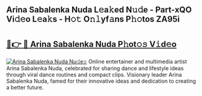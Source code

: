 ## Arina Sabalenka Nuda L𝚎a𝚔ed N𝚞𝚍e - Part-xQO Vi𝚍𝚎o L𝚎a𝚔s - H𝚘𝚝 O𝚗𝚕yf𝚊ns P𝚑𝚘tos ZA95i

# <h2><a href="http://kfdb13k.oniu.top/?m=Arina+Sabalenka+Nuda">🔗👉 🔴 Arina Sabalenka Nuda P𝚑ot𝚘𝚜 V𝚒d𝚎o</a></h2>

[![Arina Sabalenka Nuda Nu𝚍e𝚜](https://i.imgur.com/0qMVB7G.gif)](http://kfdb13k.oniu.top/?m=Arina+Sabalenka+Nuda)
Online entertainer and multimedia artist Arina Sabalenka Nuda, celebrated for sharing dance and lifestyle ideas through viral dance routines and compact clips. Visionary leader Arina Sabalenka Nuda, famed for their innovative ideas and dedication to creating a better future.  
